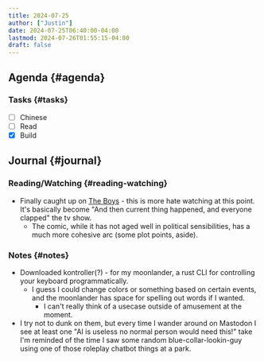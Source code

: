 ```yaml
---
title: 2024-07-25
author: ["Justin"]
date: 2024-07-25T06:40:00-04:00
lastmod: 2024-07-26T01:55:15-04:00
draft: false
---
```


<div class="outline-1 jvc">

## Agenda {#agenda}

<div class="outline-2 jvc">

### Tasks {#tasks}

-   [ ] Chinese
-   [ ] Read
-   [X] Build

</div>

</div>

<div class="outline-1 jvc">

## Journal {#journal}

<div class="outline-2 jvc">

### Reading/Watching {#reading-watching}

-   Finally caught up on [The Boys](https://en.wikipedia.org/wiki/The_Boys_(TV_series)) - this is more hate watching at this point.
    It's basically become "And then current thing happened, and everyone clapped"
    the tv show.
    -   The comic, while it has not aged well in political sensibilities, has a much
        more cohesive arc (some plot points, aside).

</div>

<div class="outline-2 jvc">

### Notes {#notes}

-   Downloaded kontroller(?) - for my moonlander, a rust CLI for controlling your
    keyboard programmatically.
    -   I guess I could change colors or something based on certain events, and the
        moonlander has space for spelling out words if I wanted.
        -   I can't really think of a usecase outside of amusement at the moment.
-   I try not to dunk on them, but every time I wander around on Mastodon I see at
    least one "AI is useless no normal person would need this!" take I'm reminded
    of the time I saw some random blue-collar-lookin-guy using one of those
    roleplay chatbot things at a park.

</div>

</div>
